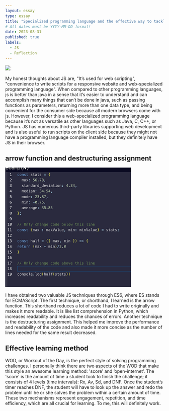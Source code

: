 ```yaml
---
layout: essay
type: essay
title: "Specialized programming language and the effective way to tackle programming challenges"
# All dates must be YYYY-MM-DD format!
date: 2023-08-31
published: true
labels:
  - JS
  - Reflection
---
```


<img class="rounded float-start pe-4" src="../img/js_wod/programming_languages.avif">  

My honest thoughts about JS are, "It’s used for web scripting", "convenience to write scripts for a responsive website and web-specialized programming language". When compared to other programming languages, js is better than java in a sense that it’s easier to understand and can accomplish many things that can’t be done in java, such as passing functions as parameters, returning more than one data type, and being convenient for the consumer side because all modern browsers come with js. However, I consider this a web-specialized programming language because it’s not as versatile as other languages such as Java, C, C++, or Python. JS has numerous third-party libraries supporting web development and is also useful to run scripts on the client side because they might not have a programming language compiler installed, but they definitely have JS in their browser.  


  
## arrow function and destructuring assignment
<img width='400' heigh='400' class="rounded float-start pe-4" src="../img/js_wod/destructuring.png">  

  I have obtained two valuable JS techniques through ES6, where ES stands for ECMAScript. The first technique, or shorthand, I learned is the arrow function. This shorthand reduces a lot of code I had to write originally and makes it more readable. It is like list comprehension in Python, which increases readability and reduces the chances of errors. Another technique is the destructuring assignment. This helped me improve the performance and readability of the code and also made it more concise as the number of lines needed for the same result decreased.  

## Effective learning method

WOD, or Workout of the Day, is the perfect style of solving programming challenges. I personally think there are two aspects of the WOD that make this style an awesome learning method: 'score' and ‘open-internet’. The 'score' is the amount of time a student took to finish the challenge; it consists of 4 levels (time intervals): Rx, Av, Sd, and DNF. Once the student’s timer reaches DNF, the student will have to look up the answer and redo the problem until he or she solves the problem within a certain amount of time. These two mechanisms represent engagement, repetition, and time efficiency, which are all crucial for learning. To me, this will definitely work.


